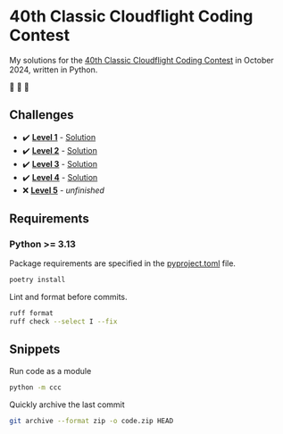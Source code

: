 # 40th Classic Cloudflight Coding Contest

My solutions for the [40th Classic Cloudflight Coding Contest](https://codingcontest.org/) in October 2024, written in Python.

:goat: :goat: :goat:

## Challenges

- :heavy_check_mark: **[Level 1](data/Level%201.pdf)** - [Solution](/../level1/ccc/contest.py)
- :heavy_check_mark: **[Level 2](data/Level%202.pdf)** - [Solution](/../level2/ccc/contest.py)
- :heavy_check_mark: **[Level 3](data/Level%203.pdf)** - [Solution](/../level3/ccc/contest.py)
- :heavy_check_mark: **[Level 4](data/Level%204.pdf)** - [Solution](/../level4/ccc/contest.py)
- :x: **[Level 5](data/Level%205.pdf)** - *unfinished*

## Requirements

### Python >= 3.13

Package requirements are specified in the [pyproject.toml](pyproject.toml) file.

```sh
poetry install
```

Lint and format before commits.

```sh
ruff format
ruff check --select I --fix
```

## Snippets

Run code as a module

```sh
python -m ccc
```

Quickly archive the last commit

```sh
git archive --format zip -o code.zip HEAD
```
